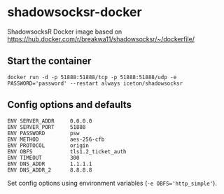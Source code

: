 # shadowsocksr-docker
ShadowsocksR Docker image based on https://hub.docker.com/r/breakwa11/shadowsocksr/~/dockerfile/

## Start the container
    docker run -d -p 51888:51888/tcp -p 51888:51888/udp -e PASSWORD='password' --restart always iceton/shadowsocksr

## Config options and defaults

    ENV SERVER_ADDR     0.0.0.0
    ENV SERVER_PORT     51888
    ENV PASSWORD        psw
    ENV METHOD          aes-256-cfb
    ENV PROTOCOL        origin
    ENV OBFS            tls1.2_ticket_auth
    ENV TIMEOUT         300
    ENV DNS_ADDR        1.1.1.1
    ENV DNS_ADDR_2      8.8.8.8

Set config options using environment variables (`-e OBFS='http_simple'`).

